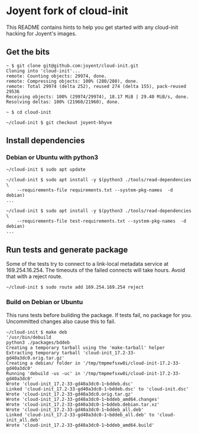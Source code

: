 # Joyent fork of cloud-init

This README contains hints to help you get started with any cloud-init hacking
for Joyent's images.

## Get the bits

```
~ $ git clone git@github.com:joyent/cloud-init.git
Cloning into 'cloud-init'...
remote: Counting objects: 29974, done.
remote: Compressing objects: 100% (280/280), done.
remote: Total 29974 (delta 252), reused 274 (delta 155), pack-reused 29536
Receiving objects: 100% (29974/29974), 18.17 MiB | 29.40 MiB/s, done.
Resolving deltas: 100% (21960/21960), done.

~ $ cd cloud-init

~/cloud-init $ git checkout joyent-bhyve

```

## Install dependencies

### Debian or Ubuntu with python3

```
~/cloud-init $ sudo apt update

~/cloud-init $ sudo apt install -y $(python3 ./tools/read-dependencies \
    --requirements-file requirements.txt --system-pkg-names  -d debian)
...

~/cloud-init $ sudo apt install -y $(python3 ./tools/read-dependencies \
    --requirements-file test-requirements.txt --system-pkg-names  -d debian)
...
```

## Run tests and generate package

Some of the tests try to connect to a link-local metadata service at
169.254.16.254.  The timeouts of the failed connects will take hours.  Avoid
that with a reject route.

```
~/cloud-init $ sudo route add 169.254.169.254 reject
```

### Build on Debian or Ubuntu

This runs tests before building the package.  If tests fail, no package for you.
Uncommitted changes also cause this to fail.

```
~/cloud-init $ make deb
'/usr/bin/debuild
python3 ./packages/bddeb
Creating a temporary tarball using the 'make-tarball' helper
Extracting temporary tarball 'cloud-init_17.2-33-gd40a3dc0.orig.tar.gz'
Creating a debian/ folder in '/tmp/tmpmefsxw0i/cloud-init-17.2-33-gd40a3dc0'
Running 'debuild -us -uc' in '/tmp/tmpmefsxw0i/cloud-init-17.2-33-gd40a3dc0'
Wrote 'cloud-init_17.2-33-gd40a3dc0-1~bddeb.dsc'
Linked 'cloud-init_17.2-33-gd40a3dc0-1~bddeb.dsc' to 'cloud-init.dsc'
Wrote 'cloud-init_17.2-33-gd40a3dc0.orig.tar.gz'
Wrote 'cloud-init_17.2-33-gd40a3dc0-1~bddeb_amd64.changes'
Wrote 'cloud-init_17.2-33-gd40a3dc0-1~bddeb.debian.tar.xz'
Wrote 'cloud-init_17.2-33-gd40a3dc0-1~bddeb_all.deb'
Linked 'cloud-init_17.2-33-gd40a3dc0-1~bddeb_all.deb' to 'cloud-init_all.deb'
Wrote 'cloud-init_17.2-33-gd40a3dc0-1~bddeb_amd64.build'
```
